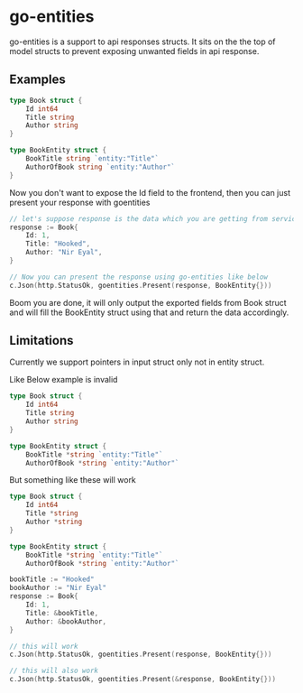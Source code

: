 # go-entities

go-entities is a support to api responses structs. It sits on the the top of model structs to prevent exposing unwanted fields in api response.

## Examples

```go
type Book struct {
    Id int64
    Title string
    Author string
}

type BookEntity struct {
    BookTitle string `entity:"Title"`
    AuthorOfBook string `entity:"Author"`
}
```

Now you don't want to expose the Id field to the frontend, then you can just present your response with goentities

```go
// let's suppose response is the data which you are getting from service layer and now you want to present it using your book entity
response := Book{
    Id: 1,
    Title: "Hooked",
    Author: "Nir Eyal",
}

// Now you can present the response using go-entities like below
c.Json(http.StatusOk, goentities.Present(response, BookEntity{}))
```

Boom you are done, it will only output the exported fields from Book struct and will fill the BookEntity struct using that and return the data accordingly.

## Limitations
Currently we support pointers in input struct only not in entity struct.

Like Below example is invalid

```go
type Book struct {
    Id int64
    Title string
    Author string
}

type BookEntity struct {
    BookTitle *string `entity:"Title"`
    AuthorOfBook *string `entity:"Author"`
```

But something like these will work 

```go
type Book struct {
    Id int64
    Title *string
    Author *string
}

type BookEntity struct {
    BookTitle *string `entity:"Title"`
    AuthorOfBook *string `entity:"Author"`
```

```go
bookTitle := "Hooked"
bookAuthor := "Nir Eyal"
response := Book{
    Id: 1,
    Title: &bookTitle,
    Author: &bookAuthor,
}

// this will work
c.Json(http.StatusOk, goentities.Present(response, BookEntity{}))

// this will also work
c.Json(http.StatusOk, goentities.Present(&response, BookEntity{}))
```